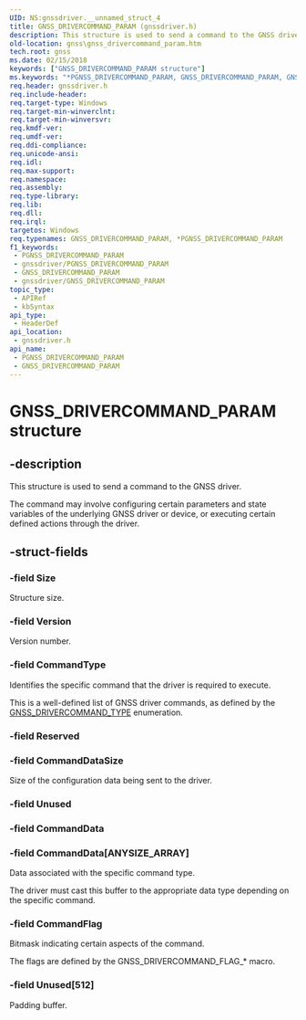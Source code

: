 ```yaml
---
UID: NS:gnssdriver.__unnamed_struct_4
title: GNSS_DRIVERCOMMAND_PARAM (gnssdriver.h)
description: This structure is used to send a command to the GNSS driver.
old-location: gnss\gnss_drivercommand_param.htm
tech.root: gnss
ms.date: 02/15/2018
keywords: ["GNSS_DRIVERCOMMAND_PARAM structure"]
ms.keywords: "*PGNSS_DRIVERCOMMAND_PARAM, GNSS_DRIVERCOMMAND_PARAM, GNSS_DRIVERCOMMAND_PARAM structure [Sensor Devices], PGNSS_DRIVERCOMMAND_PARAM, PGNSS_DRIVERCOMMAND_PARAM structure pointer [Sensor Devices], gnss.gnss_drivercommand_param, gnssdriver/GNSS_DRIVERCOMMAND_PARAM, gnssdriver/PGNSS_DRIVERCOMMAND_PARAM"
req.header: gnssdriver.h
req.include-header: 
req.target-type: Windows
req.target-min-winverclnt: 
req.target-min-winversvr: 
req.kmdf-ver: 
req.umdf-ver: 
req.ddi-compliance: 
req.unicode-ansi: 
req.idl: 
req.max-support: 
req.namespace: 
req.assembly: 
req.type-library: 
req.lib: 
req.dll: 
req.irql: 
targetos: Windows
req.typenames: GNSS_DRIVERCOMMAND_PARAM, *PGNSS_DRIVERCOMMAND_PARAM
f1_keywords:
 - PGNSS_DRIVERCOMMAND_PARAM
 - gnssdriver/PGNSS_DRIVERCOMMAND_PARAM
 - GNSS_DRIVERCOMMAND_PARAM
 - gnssdriver/GNSS_DRIVERCOMMAND_PARAM
topic_type:
 - APIRef
 - kbSyntax
api_type:
 - HeaderDef
api_location:
 - gnssdriver.h
api_name:
 - PGNSS_DRIVERCOMMAND_PARAM
 - GNSS_DRIVERCOMMAND_PARAM
---
```


# GNSS_DRIVERCOMMAND_PARAM structure


## -description

This structure is used to send a command to the GNSS driver.

The command may involve configuring certain parameters and state variables of the underlying GNSS driver or device, or executing certain defined actions through the driver.

## -struct-fields

### -field Size

Structure size.

### -field Version

Version number.

### -field CommandType

Identifies the specific command that the driver is required to execute.

This is a well-defined list of GNSS driver commands, as defined by the <a href="/windows-hardware/drivers/ddi/gnssdriver/ne-gnssdriver-gnss_drivercommand_type">GNSS_DRIVERCOMMAND_TYPE</a> enumeration.

### -field Reserved

### -field CommandDataSize

Size of the configuration data being sent to the driver.

### -field Unused

### -field CommandData

 




### -field CommandData[ANYSIZE_ARRAY]

Data associated with the specific command type.

The driver must cast this buffer to the appropriate data type depending on the specific command.


### -field CommandFlag

Bitmask indicating certain aspects of the command.

The flags are defined by the GNSS_DRIVERCOMMAND_FLAG_* macro.


### -field Unused[512]

Padding buffer.

